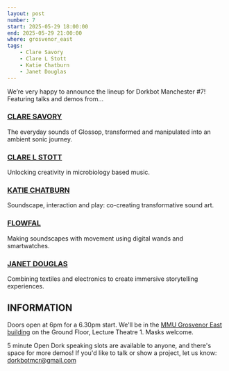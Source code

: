 ```yaml
---
layout: post
number: 7
start: 2025-05-29 18:00:00
end: 2025-05-29 21:00:00
where: grosvenor_east
tags:
    - Clare Savory
    - Clare L Stott
    - Katie Chatburn
    - Janet Douglas
---
```


We’re very happy to announce the lineup for Dorkbot Manchester #7! Featuring talks and demos from…

### [CLARE SAVORY](https://longdendaletales.humap.site/)
The everyday sounds of Glossop, transformed and manipulated into an ambient sonic journey.

### [CLARE L STOTT](https://clarestottartinscience.squarespace.com/)
Unlocking creativity in microbiology based music.

### [KATIE CHATBURN](https://katiechatburn.com/)
Soundscape, interaction and play: co-creating transformative sound art.

### [FLOWFAL](https://flowfal.com/)
Making soundscapes with movement using digital wands and smartwatches.

### [JANET DOUGLAS](https://www.feedmycreative.com/janet-douglas)
Combining textiles and electronics to create immersive storytelling experiences.

## INFORMATION
Doors open at 6pm for a 6.30pm start. We'll be in the [MMU Grosvenor East building](https://www.mmu.ac.uk/about-us/our-campus/buildings/grosvenor-east) on the Ground Floor, Lecture Theatre 1. Masks welcome.

5 minute Open Dork speaking slots are available to anyone, and there's space for more demos! If you'd like to talk or show a project, let us know: <a href="mailto:dorkbotmcr@gmail.com">dorkbotmcr@gmail.com</a>
